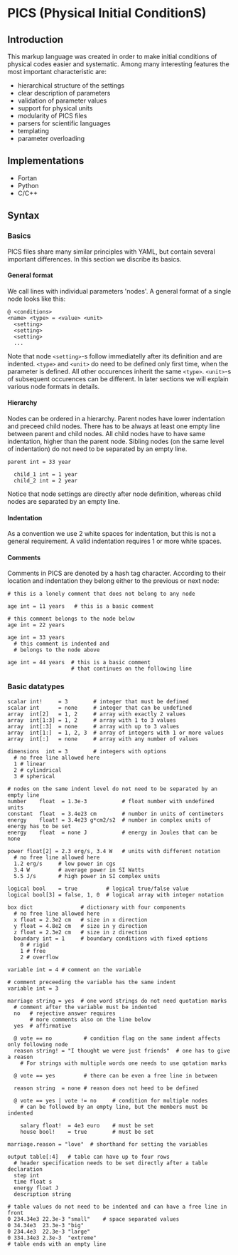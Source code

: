 # PICS (Physical Initial ConditionS)

## Introduction

This markup language was created in order to make initial conditions of physical codes easier and systematic.
Among many interesting features the most important characteristic are:

* hierarchical structure of the settings
* clear description of parameters
* validation of parameter values
* support for physical units
* modularity of PICS files
* parsers for scientific languages
* templating
* parameter overloading

## Implementations

* Fortan
* Python
* C/C++

## Syntax

### Basics

PICS files share many similar principles with YAML, but contain several important differences.
In this section we discribe its basics.

#### General format

We call lines with individual parameters 'nodes'.
A general format of a single node looks like this:
```
@ <conditions>
<name> <type> = <value> <unit>
  <setting>
  <setting>
  <setting>
  ...
```
Note that node `<setting>`-s follow immediatelly after its definition and are indented.
`<type>` and `<unit>` do need to be defined only first time, when the parameter is defined.
All other occurences inherit the same `<type>`.
`<unit>`-s of subsequent occurences can be different.
In later sections we will explain various node formats in details.

#### Hierarchy

Nodes can be ordered in a hierarchy.
Parent nodes have lower indentation and preceed child nodes.
There has to be always at least one empty line between parent and child nodes.
All child nodes have to have same indentation, higher than the parent node.
Sibling nodes (on the same level of indentation) do not need to be separated by an empty line.
```
parent int = 33 year

  child_1 int = 1 year
  child_2 int = 2 year
```
Notice that node settings are directly after node definition, whereas child nodes are separated by an empty line.

#### Indentation

As a convention we use 2 white spaces for indentation, but this is not a general requirement.
A valid indentation requires 1 or more white spaces.

#### Comments

Comments in PICS are denoted by a hash tag character.
According to their location and indentation they belong either to the previous or next node:
```
# this is a lonely comment that does not belong to any node

age int = 11 years   # this is a basic comment

# this comment belongs to the node below
age int = 22 years

age int = 33 years
  # this comment is indented and
  # belongs to the node above

age int = 44 years  # this is a basic comment
                    # that continues on the following line
``` 

### Basic datatypes

```
scalar int!     = 3        # integer that must be defined
scalar int      = none     # integer that can be undefined
array  int[2]   = 1, 2     # array with exactly 2 values
array  int[1:3] = 1, 2     # array with 1 to 3 values
array  int[:3]  = none     # array with up to 3 values
array  int[1:]  = 1, 2, 3  # array of integers with 1 or more values
array  int[:]   = none     # array with any number of values
```

```
dimensions  int = 3        # integers with options
  # no free line allowed here
  1 # linear
  2 # cylindrical
  3 # spherical
```

```
# nodes on the same indent level do not need to be separated by an empty line
number    float  = 1.3e-3           # float number with undefined units
constant  float  = 3.4e23 cm        # number in units of centimeters
energy    float! = 3.4e23 g*cm2/s2  # number in complex units of energy has to be set
energy    float  = none J           # energy in Joules that can be none
```

```
power float[2] = 2.3 erg/s, 3.4 W   # units with different notation
  # no free line allowed here
  1.2 erg/s     # low power in cgs
  3.4 W         # average power in SI Watts
  5.5 J/s       # high power in SI complex units
```

```
logical bool    = true         # logical true/false value
logical bool[3] = false, 1, 0  # logical array with integer notation 
```

```
box dict               # dictionary with four components
  # no free line allowed here
  x float = 2.3e2 cm   # size in x direction
  y float = 4.8e2 cm   # size in y direction
  z float = 2.3e2 cm   # size in z direction
  boundary int = 1     # boundary conditions with fixed options
    0 # rigid
    1 # free
    2 # overflow
```

```
variable int = 4 # comment on the variable

# comment preceeding the variable has the same indent
variable int = 3

marriage string = yes  # one word strings do not need quotation marks
  # comment after the variable must be indented
  no   # rejective answer requires
       # more comments also on the line below
  yes  # affirmative

  @ vote == no          # condition flag on the same indent affects only following node
  reason string! = "I thought we were just friends"  # one has to give a reason
    # For strings with multiple words one needs to use qotation marks

  @ vote == yes         # there can be even a free line in between
  
  reason string  = none # reason does not heed to be defined

  @ vote == yes | vote != no     # condition for multiple nodes
    # can be followed by an empty line, but the members must be indented
    
    salary float!  = 4e3 euro    # must be set
    house bool!    = true        # must be set
```

```
marriage.reason = "love"  # shorthand for setting the variables

output table[:4]   # table can have up to four rows
  # header specification needs to be set directly after a table declaration
  step int
  time float s
  energy float J
  description string

# table values do not need to be indented and can have a free line in front
0 234.34e3 22.3e-3 "small"    # space separated values
0 34.34e3  23.3e-3 "big"
0 234.4e3  22.3e-3 "large"
0 334.34e3 2.3e-3  "extreme"
# table ends with an empty line
```